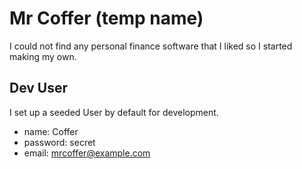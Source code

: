 # Mr Coffer (temp name)
I could not find any personal finance software that I liked so I started making my own.

## Dev User
I set up a seeded User by default for development.
- name: Coffer
- password: secret
- email: mrcoffer@example.com

